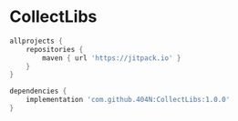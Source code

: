 # CollectLibs

```groovy
allprojects {
    repositories {
        maven { url 'https://jitpack.io' }
    }
}
```

```groovy
dependencies {
    implementation 'com.github.404N:CollectLibs:1.0.0'
}
```